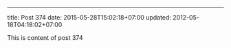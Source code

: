 ---
title: Post 374
date: 2015-05-28T15:02:18+07:00
updated: 2012-05-18T04:18:02+07:00

This is content of post 374